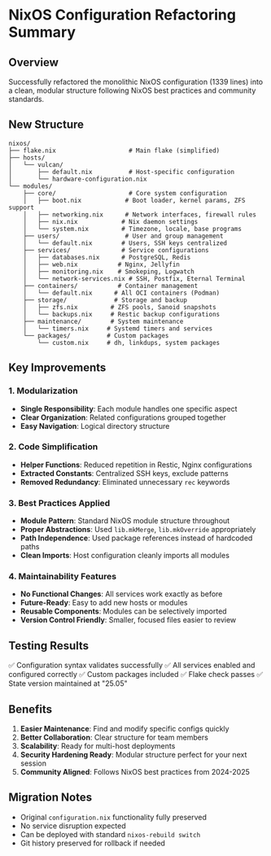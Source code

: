 # NixOS Configuration Refactoring Summary

## Overview
Successfully refactored the monolithic NixOS configuration (1339 lines) into a clean, modular structure following NixOS best practices and community standards.

## New Structure

```
nixos/
├── flake.nix                    # Main flake (simplified)
├── hosts/
│   └── vulcan/
│       ├── default.nix          # Host-specific configuration
│       └── hardware-configuration.nix
└── modules/
    ├── core/                    # Core system configuration
    │   ├── boot.nix            # Boot loader, kernel params, ZFS support
    │   ├── networking.nix      # Network interfaces, firewall rules
    │   ├── nix.nix            # Nix daemon settings
    │   └── system.nix         # Timezone, locale, base programs
    ├── users/                  # User and group management
    │   └── default.nix        # Users, SSH keys centralized
    ├── services/              # Service configurations
    │   ├── databases.nix      # PostgreSQL, Redis
    │   ├── web.nix           # Nginx, Jellyfin
    │   ├── monitoring.nix    # Smokeping, Logwatch
    │   └── network-services.nix # SSH, Postfix, Eternal Terminal
    ├── containers/           # Container management
    │   └── default.nix      # All OCI containers (Podman)
    ├── storage/             # Storage and backup
    │   ├── zfs.nix         # ZFS pools, Sanoid snapshots
    │   └── backups.nix     # Restic backup configurations
    ├── maintenance/        # System maintenance
    │   └── timers.nix     # Systemd timers and services
    └── packages/          # Custom packages
        └── custom.nix     # dh, linkdups, system packages
```

## Key Improvements

### 1. Modularization
- **Single Responsibility**: Each module handles one specific aspect
- **Clear Organization**: Related configurations grouped together
- **Easy Navigation**: Logical directory structure

### 2. Code Simplification
- **Helper Functions**: Reduced repetition in Restic, Nginx configurations
- **Extracted Constants**: Centralized SSH keys, exclude patterns
- **Removed Redundancy**: Eliminated unnecessary `rec` keywords

### 3. Best Practices Applied
- **Module Pattern**: Standard NixOS module structure throughout
- **Proper Abstractions**: Used `lib.mkMerge`, `lib.mkOverride` appropriately
- **Path Independence**: Used package references instead of hardcoded paths
- **Clean Imports**: Host configuration cleanly imports all modules

### 4. Maintainability Features
- **No Functional Changes**: All services work exactly as before
- **Future-Ready**: Easy to add new hosts or modules
- **Reusable Components**: Modules can be selectively imported
- **Version Control Friendly**: Smaller, focused files easier to review

## Testing Results
✅ Configuration syntax validates successfully
✅ All services enabled and configured correctly
✅ Custom packages included
✅ Flake check passes
✅ State version maintained at "25.05"

## Benefits
1. **Easier Maintenance**: Find and modify specific configs quickly
2. **Better Collaboration**: Clear structure for team members
3. **Scalability**: Ready for multi-host deployments
4. **Security Hardening Ready**: Modular structure perfect for your next session
5. **Community Aligned**: Follows NixOS best practices from 2024-2025

## Migration Notes
- Original `configuration.nix` functionality fully preserved
- No service disruption expected
- Can be deployed with standard `nixos-rebuild switch`
- Git history preserved for rollback if needed